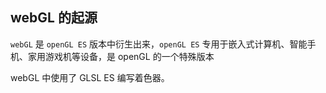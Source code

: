 ## webGL 的起源

`webGL` 是 `openGL ES` 版本中衍生出来，`openGL ES` 专用于嵌入式计算机、智能手机、家用游戏机等设备，是 openGL 的一个特殊版本

webGL 中使用了 GLSL ES 编写着色器。
